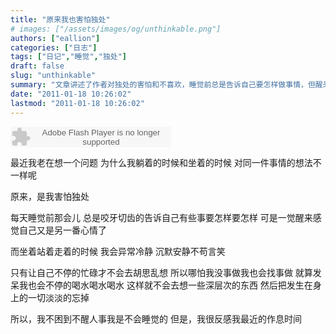```yaml
---
title: "原来我也害怕独处"
# images: ["/assets/images/og/unthinkable.png"]
authors: ["eallion"]
categories: ["日志"]
tags: ["日记","睡觉","独处"]
draft: false
slug: "unthinkable"
summary: "文章讲述了作者对独处的害怕和不喜欢，睡觉前总是告诉自己要怎样做事情，但醒来后心情又会改变。坐着、站着、走着时作者会冷静沉默安静，只有忙碌才能避免胡思乱想。即使没事可做也会找事做或者发呆喝水来淡化内心的东西。虽然不困但也不愿意去睡觉。最近作息时间令人反感。"
date: "2011-01-18 10:26:02"
lastmod: "2011-01-18 10:26:02"
---
```


<embed src="http://www.xiami.com/widget/0_24433/singlePlayer.swf" type="application/x-shockwave-flash" width="257" height="33" wmode="transparent"></embed>

最近我老在想一个问题
为什么我躺着的时候和坐着的时候
对同一件事情的想法不一样呢

原来，是我害怕独处

每天睡觉前那会儿
总是咬牙切齿的告诉自己有些事要怎样要怎样
可是一觉醒来感觉自己又是另一番心情了

而坐着站着走着的时候
我会异常冷静
沉默安静不苟言笑

只有让自己不停的忙碌才不会去胡思乱想
所以哪怕我没事做我也会找事做
就算发呆我也会不停的喝水喝水喝水
这样就不会去想一些深层次的东西
然后把发生在身上的一切淡淡的忘掉

所以，我不困到不醒人事我是不会睡觉的
但是，我很反感我最近的作息时间
